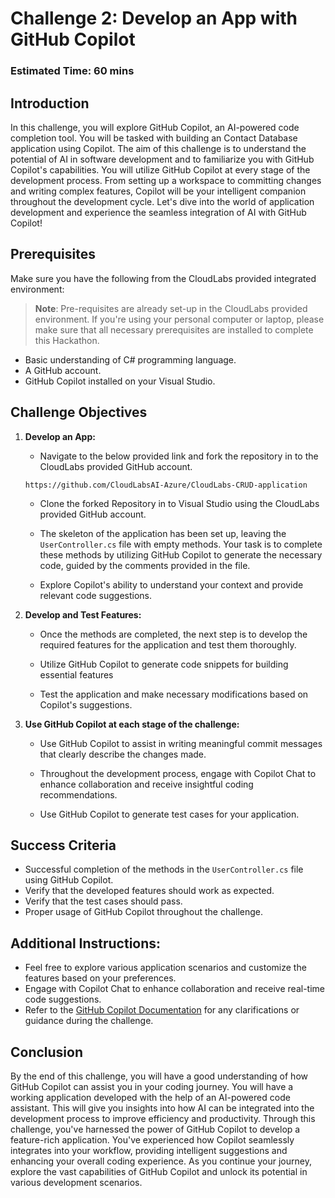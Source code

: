 # Challenge 2: Develop an App with GitHub Copilot

### Estimated Time: 60 mins
  
## Introduction  
In this challenge, you will explore GitHub Copilot, an AI-powered code completion tool. You will be tasked with building an Contact Database application using Copilot. The aim of this challenge is to understand the potential of AI in software development and to familiarize you with GitHub Copilot's capabilities.  You will utilize GitHub Copilot at every stage of the development process. From setting up a workspace to committing changes and writing complex features, Copilot will be your intelligent companion throughout the development cycle. Let's dive into the world of application development and experience the seamless integration of AI with GitHub Copilot!
  
## Prerequisites

Make sure you have the following from the CloudLabs provided integrated environment:

> **Note**: Pre-requisites are already set-up in the CloudLabs provided environment. If you're using your personal computer or laptop, please make sure that all necessary prerequisites are installed to complete this Hackathon.

- Basic understanding of C# programming language.  
- A GitHub account.  
- GitHub Copilot installed on your Visual Studio.  
  
## Challenge Objectives  
1. **Develop an App:** 

      - Navigate to the below provided link and fork the repository in to the CloudLabs provided GitHub account.

      ```
      https://github.com/CloudLabsAI-Azure/CloudLabs-CRUD-application
      ```
      - Clone the forked Repository in to Visual Studio using the CloudLabs provided GitHub account.

      - The skeleton of the application has been set up, leaving the `UserController.cs` file with empty methods. Your task is to complete these methods by utilizing GitHub Copilot to generate the necessary code, guided by the comments provided in the file.

      - Explore Copilot's ability to understand your context and provide relevant code suggestions.  

1. **Develop and Test Features:** 

      - Once the methods are completed, the next step is to develop the required features for the application and test them thoroughly.

      - Utilize GitHub Copilot to generate code snippets for building essential features

      - Test the application and make necessary modifications based on Copilot's suggestions.

1. **Use GitHub Copilot at each stage of the challenge:** 

      - Use GitHub Copilot to assist in writing meaningful commit messages that clearly describe the changes made.

      - Throughout the development process, engage with Copilot Chat to enhance collaboration and receive insightful coding recommendations.

      - Use GitHub Copilot to generate test cases for your application.
  
## Success Criteria  
- Successful completion of the methods in the `UserController.cs` file using GitHub Copilot.  
- Verify that the developed features should work as expected.  
- Verify that the test cases should pass.  
- Proper usage of GitHub Copilot throughout the challenge.

## Additional Instructions:

- Feel free to explore various application scenarios and customize the features based on your preferences.
- Engage with Copilot Chat to enhance collaboration and receive real-time code suggestions.
- Refer to the [GitHub Copilot Documentation](https://github.com/github/copilot-docs) for any clarifications or guidance during the challenge.
  
## Conclusion  
By the end of this challenge, you will have a good understanding of how GitHub Copilot can assist you in your coding journey. You will have a working application developed with the help of an AI-powered code assistant. This will give you insights into how AI can be integrated into the development process to improve efficiency and productivity. Through this challenge, you've harnessed the power of GitHub Copilot to develop a feature-rich application. You've experienced how Copilot seamlessly integrates into your workflow, providing intelligent suggestions and enhancing your overall coding experience. As you continue your journey, explore the vast capabilities of GitHub Copilot and unlock its potential in various development scenarios.
  


